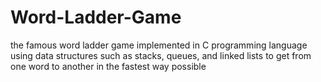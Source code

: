 # Word-Ladder-Game
the famous word ladder game implemented in C programming language using data structures such as stacks, queues,  and linked lists to get from one word to another in the fastest way possible
